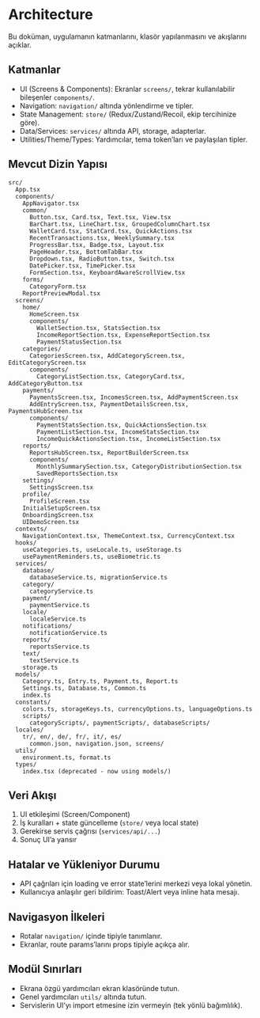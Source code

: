 # Architecture

Bu doküman, uygulamanın katmanlarını, klasör yapılanmasını ve akışlarını açıklar.

## Katmanlar
- UI (Screens & Components): Ekranlar `screens/`, tekrar kullanılabilir bileşenler `components/`.
- Navigation: `navigation/` altında yönlendirme ve tipler.
- State Management: `store/` (Redux/Zustand/Recoil, ekip tercihinize göre).
- Data/Services: `services/` altında API, storage, adapterlar.
- Utilities/Theme/Types: Yardımcılar, tema token’ları ve paylaşılan tipler.

## Mevcut Dizin Yapısı
```
src/
  App.tsx
  components/
    AppNavigator.tsx
    common/
      Button.tsx, Card.tsx, Text.tsx, View.tsx
      BarChart.tsx, LineChart.tsx, GroupedColumnChart.tsx
      WalletCard.tsx, StatCard.tsx, QuickActions.tsx
      RecentTransactions.tsx, WeeklySummary.tsx
      ProgressBar.tsx, Badge.tsx, Layout.tsx
      PageHeader.tsx, BottomTabBar.tsx
      Dropdown.tsx, RadioButton.tsx, Switch.tsx
      DatePicker.tsx, TimePicker.tsx
      FormSection.tsx, KeyboardAwareScrollView.tsx
    forms/
      CategoryForm.tsx
    ReportPreviewModal.tsx
  screens/
    home/
      HomeScreen.tsx
      components/
        WalletSection.tsx, StatsSection.tsx
        IncomeReportSection.tsx, ExpenseReportSection.tsx
        PaymentStatusSection.tsx
    categories/
      CategoriesScreen.tsx, AddCategoryScreen.tsx, EditCategoryScreen.tsx
      components/
        CategoryListSection.tsx, CategoryCard.tsx, AddCategoryButton.tsx
    payments/
      PaymentsScreen.tsx, IncomesScreen.tsx, AddPaymentScreen.tsx
      AddEntryScreen.tsx, PaymentDetailsScreen.tsx, PaymentsHubScreen.tsx
      components/
        PaymentStatsSection.tsx, QuickActionsSection.tsx
        PaymentListSection.tsx, IncomeStatsSection.tsx
        IncomeQuickActionsSection.tsx, IncomeListSection.tsx
    reports/
      ReportsHubScreen.tsx, ReportBuilderScreen.tsx
      components/
        MonthlySummarySection.tsx, CategoryDistributionSection.tsx
        SavedReportsSection.tsx
    settings/
      SettingsScreen.tsx
    profile/
      ProfileScreen.tsx
    InitialSetupScreen.tsx
    OnboardingScreen.tsx
    UIDemoScreen.tsx
  contexts/
    NavigationContext.tsx, ThemeContext.tsx, CurrencyContext.tsx
  hooks/
    useCategories.ts, useLocale.ts, useStorage.ts
    usePaymentReminders.ts, useBiometric.ts
  services/
    database/
      databaseService.ts, migrationService.ts
    category/
      categoryService.ts
    payment/
      paymentService.ts
    locale/
      localeService.ts
    notifications/
      notificationService.ts
    reports/
      reportsService.ts
    text/
      textService.ts
    storage.ts
  models/
    Category.ts, Entry.ts, Payment.ts, Report.ts
    Settings.ts, Database.ts, Common.ts
    index.ts
  constants/
    colors.ts, storageKeys.ts, currencyOptions.ts, languageOptions.ts
    scripts/
      categoryScripts/, paymentScripts/, databaseScripts/
  locales/
    tr/, en/, de/, fr/, it/, es/
      common.json, navigation.json, screens/
  utils/
    environment.ts, format.ts
  types/
    index.tsx (deprecated - now using models/)
```

## Veri Akışı
1) UI etkileşimi (Screen/Component)
2) İş kuralları + state güncelleme (`store/` veya local state)
3) Gerekirse servis çağrısı (`services/api/...`)
4) Sonuç UI’a yansır

## Hatalar ve Yükleniyor Durumu
- API çağrıları için loading ve error state’lerini merkezi veya lokal yönetin.
- Kullanıcıya anlaşılır geri bildirim: Toast/Alert veya inline hata mesajı.

## Navigasyon İlkeleri
- Rotalar `navigation/` içinde tipiyle tanımlanır.
- Ekranlar, route params’larını props tipiyle açıkça alır.

## Modül Sınırları
- Ekrana özgü yardımcıları ekran klasöründe tutun.
- Genel yardımcıları `utils/` altında tutun.
- Servislerin UI’yı import etmesine izin vermeyin (tek yönlü bağımlılık).

